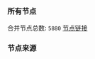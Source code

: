 ### 所有节点
合并节点总数: `5880`
[节点链接](https://github.com/rzhy1/33/raw/master/sub/sub_merge_base64.txt)

### 节点来源
